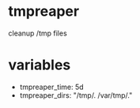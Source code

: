 # tmpreaper

cleanup /tmp files

# variables

- tmpreaper_time: 5d
- tmpreaper_dirs: "/tmp/. /var/tmp/."
